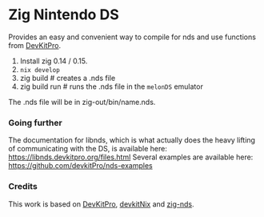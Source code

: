 # Zig Nintendo DS

Provides an easy and convenient way to compile for nds and use functions from [DevKitPro](https://devkitpro.org/).

1. Install zig 0.14 / 0.15.
2. `nix develop`
4. zig build # creates a .nds file
5. zig build run # runs the .nds file in the `melonDS` emulator

The .nds file will be in zig-out/bin/name.nds.

### Going further
The documentation for libnds, which is what actually does the heavy lifting of communicating with the DS, is available here: https://libnds.devkitpro.org/files.html
Several examples are available here: https://github.com/devkitPro/nds-examples

### Credits
This work is based on [DevKitPro](https://devkitpro.org/), [devkitNix](https://github.com/bandithedoge/devkitNix) and [zig-nds](https://github.com/zig-homebrew/zig-nds).
